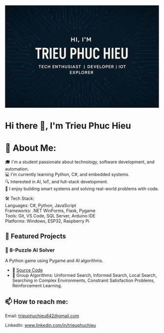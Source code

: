 ![Welcome Banner](https://github.com/TrieuHieu842/TrieuHieu842/blob/main/Profile.png)
# Hi there 👋, I'm Trieu Phuc Hieu
  
# 💼 About Me:
  
🎓 I'm a student passionate about technology, software development, and automation.  
💻 I'm currently learning Python, C#, and embedded systems.  
🔍 Interested in AI, IoT, and full-stack development.  
🚀 I enjoy building smart systems and solving real-world problems with code.
  
🛠️ Tech Stack:  
Languages: C#, Python, JavaScript  
Frameworks: .NET WinForms, Flask, Pygame  
Tools: Git, VS Code, SQL Server, Arduino IDE  
Platforms: Windows, ESP32, Raspberry Pi  


## 🚀 Featured Projects  

### 🧠 8-Puzzle AI Solver  
  
A Python game using Pygame and AI algorithms.  
- 🔗 [Source Code](https://github.com/TrieuHieu842/8-puzzle-with-6-group-Algorithms.git)  
- 🧩 Group Algorithms: Uniformed Search, Informed Search, Local Search, Searching in Complex Environments, Constraint Satisfaction Problems, Reinforcement Learning.

## 📫 How to reach me:  
  
Email: trieuphuchieu842@gmail.com  

LinkedIn: www.linkedin.com/in/trieuphuchieu

